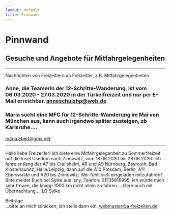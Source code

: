 ```yaml
---
layout: default
title: Pinnwand
---
```

# Pinnwand

## Gesuche und Angebote für Mitfahrgelegenheiten

-----------------------------------------------------------------------

Nachrichten von Freizeitlern an Freizeitler, z.B.
Mitfahrgelegenheiten

### Anne, die Teamerin der 12-Schritte-Wanderung, ist vom 06.03.2020 - 27.03.2020 in der Türkeifreizeit und nur per E-Mail erreichbar. <anneschulzhp@web.de>


### Maria sucht eine MFG für 12-Schritte-Wanderung im Mai von München aus, kann auch irgendwo später zusteigen, zb Karlsruhe….

<maria.eberl@gmx.net>

-----------------------------------------------------------------------

Hallo liebe Freizeitler!
Ich biete eine Mitfahrgelegenheit zu Sommerfreizeit auf die Insel Usedom nach Zinnowitz, vom 18.06.2020 bis 28.06.2020.
Ich fahre entlang der A7 bis Crailsheim, A6 und A9 Nürnberg, Bayreuth, Bad Klosterlaunitz, Halle/Leipzig, dann auf die A10 Potsdam, Berlin, A11 Eberswalde und A20 bis Zinnowitz.
Wer fühlt sich eingeladen mitzufahren? Bitte meldet Euch bei Sylke aus Isny, Telefon: 01735816995. Ich würde mich sehr freuen, die knapp 1000 km nicht allein zu fahren.....Gern auch mit Übernachtung....
LG Sylke


Beiträge<br>
...bitte an mich schicken, ich stells dann ein.
<webmaster@a-freizeiten.de>

